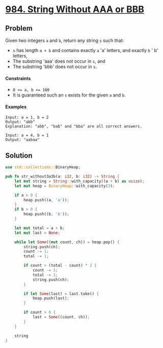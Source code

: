 # [984. String Without AAA or BBB](https://leetcode.com/problems/string-without-aaa-or-bbb/)

## Problem

Given two integers `a` and `b`, return any string `s` such that:

* `s` has length `a + b` and contains exactly `a` 'a' letters, and exactly `b` '
  b' letters,
* The substring 'aaa' does not occur in `s`, and
* The substring 'bbb' does not occur in `s`.

#### Constraints

* `0 <= a, b <= 100`
* It is guaranteed such an `s` exists for the given `a` and `b`.

#### Examples

```text
Input: a = 1, b = 2
Output: "abb"
Explanation: "abb", "bab" and "bba" are all correct answers.
```

```text
Input: a = 4, b = 1
Output: "aabaa"
```

## Solution

```rust
use std::collections::BinaryHeap;

pub fn str_without3a3b(a: i32, b: i32) -> String {
    let mut string = String::with_capacity((a + b) as usize);
    let mut heap = BinaryHeap::with_capacity(3);

    if a > 0 {
        heap.push((a, 'a'));
    }
    if b > 0 {
        heap.push((b, 'b'));
    }

    let mut total = a + b;
    let mut last = None;

    while let Some((mut count, ch)) = heap.pop() {
        string.push(ch);
        count -= 1;
        total -= 1;

        if count > (total - count) * 2 {
            count -= 1;
            total -= 1;
            string.push(ch);
        }

        if let Some(last) = last.take() {
            heap.push(last);
        }

        if count > 0 {
            last = Some((count, ch));
        }
    }

    string
}
```